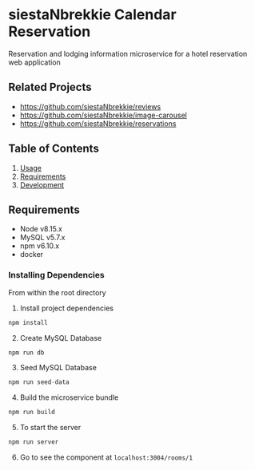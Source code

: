 # siestaNbrekkie Calendar Reservation
Reservation and lodging information microservice for a hotel reservation web application

## Related Projects
  - https://github.com/siestaNbrekkie/reviews
  - https://github.com/siestaNbrekkie/image-carousel
  - https://github.com/siestaNbrekkie/reservations

## Table of Contents
1. [Usage](#Usage)
1. [Requirements](#requirements)
1. [Development](#development)

## Requirements
- Node v8.15.x
- MySQL v5.7.x
- npm v6.10.x
- docker

### Installing Dependencies
From within the root directory

1. Install project dependencies
```javascript
npm install
```

2. Create MySQL Database
```javascript
npm run db
```

3. Seed MySQL Database
```javascript
npm run seed-data
```

4. Build the microservice bundle
```javascript
npm run build
```

5. To start the server
```javascript
npm run server
```

6. Go to see the component at `localhost:3004/rooms/1` 
